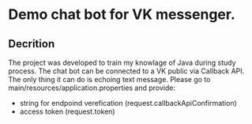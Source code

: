 # Demo chat bot for VK messenger. 
## Decrition 
The project was developed to train my knowlage of Java during study process. 
The chat bot can be connected to a VK public via Callback API. The only thing it can do is echoing text message. 
Please go to main/resources/application.properties and provide: 
 - string for endpoind verefication (request.callbackApiConfirmation)
 - access token (request.token)
